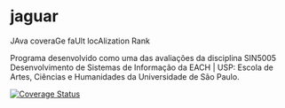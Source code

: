 jaguar
======

JAva coveraGe faUlt locAlization Rank

Programa desenvolvido como uma das avaliações da disciplina SIN5005	Desenvolvimento de Sistemas de Informação da EACH | USP: Escola de Artes, Ciências e Humanidades da Universidade de São Paulo.

[![Coverage Status](https://coveralls.io/repos/henriquelemos0/jaguar/badge.png?branch=master)](https://coveralls.io/r/henriquelemos0/jaguar?branch=master)
